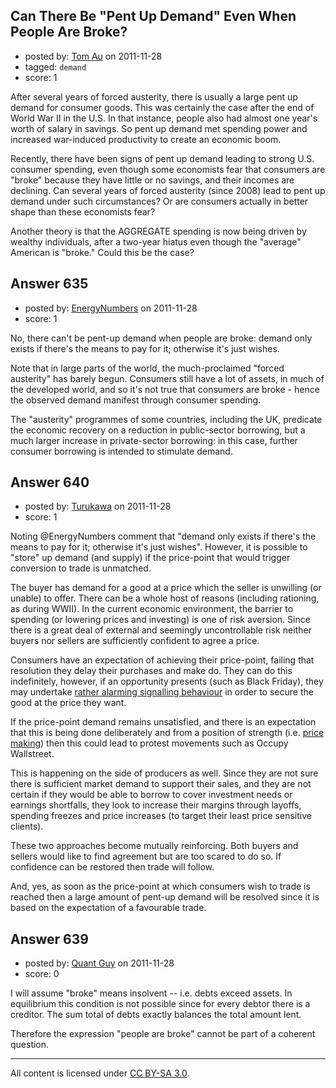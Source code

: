 ## Can There Be "Pent Up Demand" Even When People Are Broke?

- posted by: [Tom Au](https://stackexchange.com/users/-1/178-tom-au) on 2011-11-28
- tagged: `demand`
- score: 1

After several years of forced austerity, there is usually a large pent up demand for consumer goods. This was certainly the case after the end of World War II in the U.S. In that instance, people also had almost one year's worth of salary in savings. So pent up demand met spending power and increased war-induced productivity to create an economic boom.

Recently, there have been signs of pent up demand leading to strong U.S. consumer spending, even though some economists fear that consumers are "broke" because they have little or no savings, and their incomes are declining. Can several years of forced austerity (since 2008) lead to pent up demand under such circumstances? Or are consumers actually in better shape than these economists fear?

Another theory is that the AGGREGATE spending is now being driven by wealthy individuals, after a two-year hiatus even though the "average" American is "broke." Could this be the case?


## Answer 635

- posted by: [EnergyNumbers](https://stackexchange.com/users/-1/104-energynumbers) on 2011-11-28
- score: 1

No, there can't be pent-up demand when people are broke: demand only exists if there's the means to pay for it; otherwise it's just wishes.

Note that in large parts of the world, the much-proclaimed "forced austerity" has barely begun. Consumers still have a lot of assets, in much of the developed world, and so it's not true that consumers are broke - hence the observed demand manifest through consumer spending.

The "austerity" programmes of some countries, including the UK, predicate the economic recovery on a reduction in public-sector borrowing, but a much larger increase in private-sector borrowing: in this case, further consumer borrowing is intended to stimulate demand.


## Answer 640

- posted by: [Turukawa](https://stackexchange.com/users/-1/48-turukawa) on 2011-11-28
- score: 1

<p>Noting @EnergyNumbers comment that "demand only exists if there's the means to pay for it; otherwise it's just wishes".  However, it is possible to "store" up demand (and supply) if the price-point that would trigger conversion to trade is unmatched.</p>

<p>The buyer has demand for a good at a price which the seller is unwilling (or unable) to offer.  There can be a whole host of reasons (including rationing, as during WWII).  In the current economic environment, the barrier to spending (or lowering prices and investing) is one of risk aversion.  Since there is a great deal of external and seemingly uncontrollable risk neither buyers nor sellers are sufficiently confident to agree a price.</p>

<p>Consumers have an expectation of achieving their price-point, failing that resolution they delay their purchases and make do.  They can do this indefinitely, however, if an opportunity presents (such as Black Friday), they may undertake <a href="http://www.google.com/hostednews/afp/article/ALeqM5hlDhEBHI9TR5WHmQ8zSPu9lGCJuQ?docId=CNG.771ff36594af25ae8ab323cec142d979.241" rel="nofollow">rather alarming signalling behaviour</a> in order to secure the good at the price they want.</p>

<p>If the price-point demand remains unsatisfied, and there is an expectation that this is being done deliberately and from a position of strength (i.e. <a href="http://www.investopedia.com/terms/p/pricemaker.asp#axzz1f2fChbVU" rel="nofollow">price making</a>) then this could lead to protest movements such as Occupy Wallstreet.</p>

<p>This is happening on the side of producers as well.  Since they are not sure there is sufficient market demand to support their sales, and they are not certain if they would be able to borrow to cover investment needs or earnings shortfalls, they look to increase their margins through layoffs, spending freezes and price increases (to target their least price sensitive clients).</p>

<p>These two approaches become mutually reinforcing.  Both buyers and sellers would like to find agreement but are too scared to do so.  If confidence can be restored then trade will follow.</p>

<p>And, yes, as soon as the price-point at which consumers wish to trade is reached then a large amount of pent-up demand will be resolved since it is based on the expectation of a favourable trade.</p>



## Answer 639

- posted by: [Quant Guy](https://stackexchange.com/users/-1/501-quant-guy) on 2011-11-28
- score: 0

I will assume "broke" means insolvent -- i.e. debts exceed assets. In equilibrium this condition is not possible since for every debtor there is a creditor. The sum total of debts exactly balances the total amount lent.

Therefore the expression "people are broke" cannot be part of a coherent question.



---

All content is licensed under [CC BY-SA 3.0](https://creativecommons.org/licenses/by-sa/3.0/).
